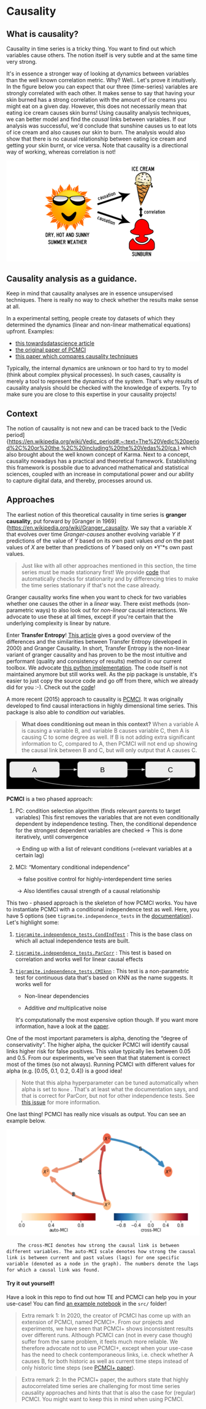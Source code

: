 # Causality

## What is causality?
Causality in time series is a tricky thing. You want to find out which variables cause others.
The notion itself is very subtle and at the same time very strong. 

It's in essence a stronger way of looking at dynamics between variables than the well known correlation metric. 
Why? Well.. Let's prove it intuitively.
In the figure below you can expect that our three (time-series) variables are strongly correlated with each other.
It makes sense to say that having your skin burned has a strong correlation with the amount of ice creams you might eat on a given day.
However, this does not necessarily mean that eating ice cream causes skin burns!
Using causality analysis techniques, we can better model and find the _causal_ links between variables.
If our analysis was successful, we'd conclude that sunshine causes us to eat lots of ice cream and also causes our skin to burn.
The analysis would also show that there is no causal relationship between eating ice cream and getting your skin burnt, or vice versa.
Note that causality is a directional way of working, whereas correlation is not!

![causality vs correlation example](figs/causality_vs_correlation.png)

## Causality analysis as a guidance.
Keep in mind that causality analyses are in essence unsupervised techniques. 
There is really no way to check whether the results make sense at all.

In a experimental setting, people create toy datasets of which they determined the dynamics (linear and non-linear mathematical equations) upfront. Examples:

-  [this towardsdatascience article](https://towardsdatascience.com/causality-931372313a1c)
-  [the original paper of PCMCI](https://advances.sciencemag.org/content/5/11/eaau4996)
-  [this paper which compares causality techniques](https://arxiv.org/pdf/2104.08043v1.pdf)

Typically, the internal dynamics are unknown or too hard to try to model (think about complex physical processes). In such cases, causality is merely a tool to represent the dynamics of the system.
That's why results of causality analysis should be checked with the knowledge of experts. Try to make sure you are close to this expertise in your causality projects!

## Context

The notion of causality is not new and can be traced back to the [Vedic period]{https://en.wikipedia.org/wiki/Vedic_period#:~:text=The%20Vedic%20period%2C%20or%20the,%2C%20including%20the%20Vedas%20(ca.} which also brought about the well known concept of Karma. Next to a concept, causality nowadays has a practical and theoretical framework. Establishing this framework is possbile due to advanced mathematical and statistical sciences, coupled with an increase in computational power and our ability to capture digital data, and thereby, processes around us.

## Approaches
The earliest notion of this theoretical causality in time series is **granger causality**, put forward by [Granger in 1969](https://en.wikipedia.org/wiki/Granger_causality. 
We say that a variable *X* that evolves over time *Granger-causes* another evolving variable *Y* if predictions of the value of *Y* based on its own past values *and* on the past values of *X* are better than predictions of *Y* based only on *Y'*s own past values.

> Just like with all other approaches mentioned in this section, the time series must be made stationary first! We provide [code](../2021_02_08_timeseries_getting_started/time_series_getting_started.ipynb) that automatically checks for stationarity and by differencing tries to make the time series stationary if that's not the case already.

Granger causality works fine when you want to check for two variables whether one causes the other in a _linear_ way. There exist methods (non-parametric ways) to also look out for _non-linear_ causal interactions. We advocate to use these at all times, except if you're certain that the underlying complexity is linear by nature.

Enter **Transfer Entropy**! [This article](https://towardsdatascience.com/causality-931372313a1c) gives a good overview of the differences and the similarities between Transfer Entropy (developed in 2000) and Granger Causality. In short, Transfer Entropy is the non-linear variant of granger causality and has proven to be the most intuitive and performant (quality and consistency of results) method in our current toolbox. We advocate [this python implementation](https://pypi.org/project/PyCausality/). The code itself is not maintained anymore but still works well. As the pip package is unstable, it's easier to just copy the source code and go off from there, which we already did for you :-). Check out the [code](./src/transfer_entropy/transfer_entropy_wrapper.py)!

A more recent (2015) approach to causality is [PCMCI](https://github.com/jakobrunge/tigramite/). It was originally developed to find causal interactions in highly dimensional time series. This package is also able to _condition out_ variables. 

> **What does conditioning out mean in this context?** When a variable A is causing a variable B, and variable B causes variable C, then A is causing C to some degree as well. If B is not adding extra significant information to C, compared to A, then PCMCI will not end up showing the causal link between B and C, but will only output that A causes C.

![conditional cuasality](figs/conditional_causality.png)

**PCMCI** is a two phased approach: 

1. PC: condition selection algorithm (finds relevant parents to target variables)
		This first removes the variables that are not even conditionally dependent by independence testing.
		Then, the conditional dependence for the strongest dependent variables are checked
		→ This is done iteratively, until convergence

	→ Ending up with a list of relevant conditions (=relevant variables at a certain lag)

2. MCI:  “Momentary conditional independence”

	​	→ false positive control for highly-interdependent time series

	​	→ Also Identifies causal strength of a causal relationship

This two - phased approach is the skeleton of how PCMCI works. You have to instantiate PCMCI with a conditional independence test as well. Here, you have 5 options (see `tigramite.independence_tests` in the [documentation](https://jakobrunge.github.io/tigramite/)). Let's highlight some:

1. [`tigramite.independence_tests.CondIndTest`](https://jakobrunge.github.io/tigramite/#tigramite.independence_tests.CondIndTest) : This is the base class on which all actual independence tests are built.

2. [`tigramite.independence_tests.ParCorr`](https://jakobrunge.github.io/tigramite/#tigramite.independence_tests.ParCorr) : This test is based on correlation and works well for linear causal effects

3. [`tigramite.independence_tests.CMIknn`](https://jakobrunge.github.io/tigramite/#tigramite.independence_tests.CMIknn) : This test is a non-parametric test for continuous data that's based on KNN as the name suggests. It works well for

	- Non-linear dependencies

	- Additive *and* multiplicative noise

	It's computationally the most expensive option though. If you want more information, have a look at the [paper](https://core.ac.uk/download/pdf/211564416.pdf).

One of the most important parameters is alpha, denoting the “degree of conservativity”. The higher alpha, the quicker PCMCI will identify causal links higher risk for false positives. This value typically lies between 0.05 and 0.5. From our experiments, we've seen that that statement is correct most of the times (so not always). Running PCMCI with different values for alpha (e.g. [0.05, 0.1, 0.2, 0.4]) is a good idea! 

> Note that this alpha hyperparameter can be tuned automatically when alpha is set to `None` . That's at least what the documentation says, and that is correct for ParCorr, but not for other independence tests. See [this issue](https://github.com/jakobrunge/tigramite/issues/49) for more information.



One last thing! PCMCI has really nice visuals as output. You can see an example below.

 ![PCMCI visual](figs/PCMCI_visual.png)

 		The cross-MCI denotes how strong the causal link is between different variables. The auto-MCI scale denotes how strong the causal link is between current and past values (lags) for one specific variable (denoted as a node in the graph). The numbers denote the lags for which a causal link was found.

#### Try it out yourself!
Have a look in this repo to find out how TE and PCMCI can help you in your use-case! You can find [an example notebook](./src/Example%20notebook.ipynb) in the `src/` folder!

> Extra remark 1: In 2020, the creator of PCMCI has come up with an extension of PCMCI, named PCMCI+. From our projects and experiments, we have seen that PCMCI+ shows inconsistent results over different runs. Although PCMCI can (not in every case though) suffer from the same problem, it feels much more reliable. We therefore advocate not to use PCMCI+, except when your use-case has the need to check contemporaneous links, i.e. check whether A causes B, for both historic as well as current time steps instead of only historic time steps (see [PCMCI+ paper](http://proceedings.mlr.press/v124/runge20a.html)).

> Extra remark 2: In the PCMCI+ paper, the authors state that highly autocorrelated time series are challenging for most time series causality approaches and hints that that is also the case for (regular) PCMCI. You might want to keep this in mind when using PCMCI.